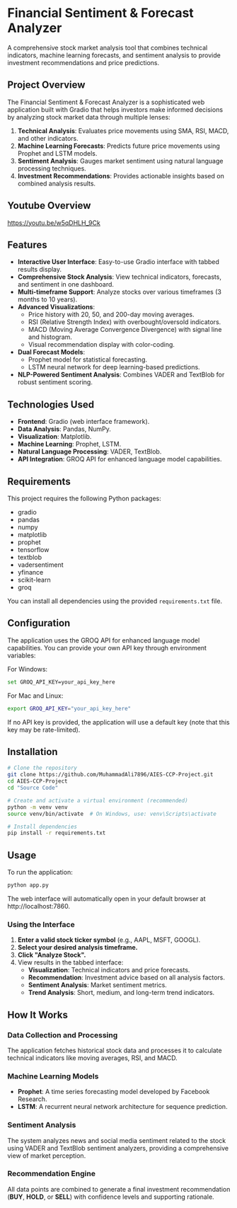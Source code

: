 # Financial Sentiment & Forecast Analyzer

A comprehensive stock market analysis tool that combines technical indicators, machine learning forecasts, and sentiment analysis to provide investment recommendations and price predictions.

##  Project Overview

The Financial Sentiment & Forecast Analyzer is a sophisticated web application built with Gradio that helps investors make informed decisions by analyzing stock market data through multiple lenses:

1. **Technical Analysis**: Evaluates price movements using SMA, RSI, MACD, and other indicators.  
2. **Machine Learning Forecasts**: Predicts future price movements using Prophet and LSTM models.  
3. **Sentiment Analysis**: Gauges market sentiment using natural language processing techniques.  
4. **Investment Recommendations**: Provides actionable insights based on combined analysis results.  

## Youtube Overview
  https://youtu.be/w5qDHLH_9Ck

##  Features

- **Interactive User Interface**: Easy-to-use Gradio interface with tabbed results display.  
- **Comprehensive Stock Analysis**: View technical indicators, forecasts, and sentiment in one dashboard.  
- **Multi-timeframe Support**: Analyze stocks over various timeframes (3 months to 10 years).  
- **Advanced Visualizations**:  
  - Price history with 20, 50, and 200-day moving averages.  
  - RSI (Relative Strength Index) with overbought/oversold indicators.  
  - MACD (Moving Average Convergence Divergence) with signal line and histogram.  
  - Visual recommendation display with color-coding.  
- **Dual Forecast Models**:  
  - Prophet model for statistical forecasting.  
  - LSTM neural network for deep learning-based predictions.  
- **NLP-Powered Sentiment Analysis**: Combines VADER and TextBlob for robust sentiment scoring.  

##  Technologies Used

- **Frontend**: Gradio (web interface framework).  
- **Data Analysis**: Pandas, NumPy.  
- **Visualization**: Matplotlib.  
- **Machine Learning**: Prophet, LSTM.  
- **Natural Language Processing**: VADER, TextBlob.  
- **API Integration**: GROQ API for enhanced language model capabilities.  

##  Requirements

This project requires the following Python packages:  

- gradio  
- pandas  
- numpy  
- matplotlib  
- prophet  
- tensorflow  
- textblob  
- vadersentiment  
- yfinance  
- scikit-learn  
- groq  

You can install all dependencies using the provided `requirements.txt` file.

##  Configuration

The application uses the GROQ API for enhanced language model capabilities. You can provide your own API key through environment variables:

For Windows:
```bash
set GROQ_API_KEY=your_api_key_here
```
For Mac and Linux:

```bash
export GROQ_API_KEY="your_api_key_here"
```

If no API key is provided, the application will use a default key (note that this key may be rate-limited).

##  Installation

```bash
# Clone the repository
git clone https://github.com/MuhammadAli7896/AIES-CCP-Project.git
cd AIES-CCP-Project
cd "Source Code"

# Create and activate a virtual environment (recommended)
python -m venv venv
source venv/bin/activate  # On Windows, use: venv\Scripts\activate

# Install dependencies
pip install -r requirements.txt
```

##  Usage

To run the application:

```bash
python app.py
```

The web interface will automatically open in your default browser at http://localhost:7860.

### Using the Interface

1. **Enter a valid stock ticker symbol** (e.g., AAPL, MSFT, GOOGL).  
2. **Select your desired analysis timeframe.**  
3. **Click "Analyze Stock".**  
4. View results in the tabbed interface:  
   - **Visualization**: Technical indicators and price forecasts.  
   - **Recommendation**: Investment advice based on all analysis factors.  
   - **Sentiment Analysis**: Market sentiment metrics.  
   - **Trend Analysis**: Short, medium, and long-term trend indicators.  

##  How It Works

### Data Collection and Processing  
The application fetches historical stock data and processes it to calculate technical indicators like moving averages, RSI, and MACD.  

### Machine Learning Models  
- **Prophet**: A time series forecasting model developed by Facebook Research.  
- **LSTM**: A recurrent neural network architecture for sequence prediction.  

### Sentiment Analysis  
The system analyzes news and social media sentiment related to the stock using VADER and TextBlob sentiment analyzers, providing a comprehensive view of market perception.  

### Recommendation Engine  
All data points are combined to generate a final investment recommendation (**BUY**, **HOLD**, or **SELL**) with confidence levels and supporting rationale.
